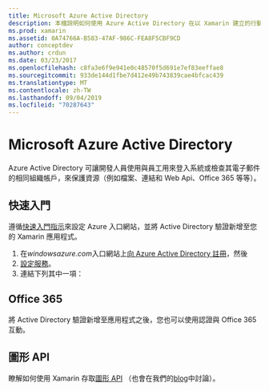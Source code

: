 ```yaml
---
title: Microsoft Azure Active Directory
description: 本檔說明如何使用 Azure Active Directory 在以 Xamarin 建立的行動應用程式中驗證使用者。
ms.prod: xamarin
ms.assetid: 0A74766A-B583-47AF-986C-FEA8F5CBF9CD
author: conceptdev
ms.author: crdun
ms.date: 03/23/2017
ms.openlocfilehash: c8fa3e6f9e941e0c48570f5d691e7ef83eeffae8
ms.sourcegitcommit: 933de144d1fbe7d412e49b743839cae4bfcac439
ms.translationtype: MT
ms.contentlocale: zh-TW
ms.lasthandoff: 09/04/2019
ms.locfileid: "70287643"
---
```

# <a name="microsoft-azure-active-directory"></a>Microsoft Azure Active Directory


Azure Active Directory 可讓開發人員使用與員工用來登入系統或檢查其電子郵件的相同組織帳戶，來保護資源（例如檔案、連結和 Web Api、Office 365 等等）。

## <a name="getting-started"></a>快速入門

遵循[快速入門指示](~/cross-platform/data-cloud/active-directory/get-started/index.md)來設定 Azure 入口網站，並將 Active Directory 驗證新增至您的 Xamarin 應用程式。

1. 在*windowsazure.com*入口網站上[向 Azure Active Directory 註冊](~/cross-platform/data-cloud/active-directory/get-started/register.md)，然後
2. [設定服務](~/cross-platform/data-cloud/active-directory/get-started/configure.md)。
3. 連結下列其中一項：

## <a name="office-365"></a>Office 365

將 Active Directory 驗證新增至應用程式之後，您也可以使用認證與 Office 365 互動。

## <a name="graph-api"></a>圖形 API

瞭解如何使用 Xamarin 存取[圖形 API](~/cross-platform/data-cloud/active-directory/graph.md) （也會在我們的[blog](https://blog.xamarin.com/authenticate-xamarin-mobile-apps-using-azure-active-directory/)中討論）。

